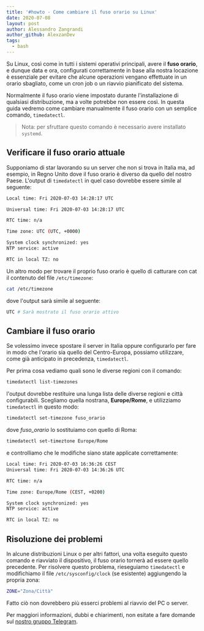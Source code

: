 ```yaml
---
title: '#howto - Come cambiare il fuso orario su Linux'
date: 2020-07-08
layout: post
author: Alessandro Zangrandi
author_github: AlexzanDev
tags:
  - bash
---
```

Su Linux, così come in tutti i sistemi operativi principali, avere il **fuso orario**, e dunque data e ora, configurati correttamente in base alla nostra locazione è essenziale per evitare che alcune operazioni vengano effettuate in un orario sbagliato, come un cron job o un riavvio pianificato del sistema.

Normalmente il fuso orario viene impostato durante l'installazione di qualsiasi distribuzione, ma a volte potrebbe non essere così. In questa guida vedremo come cambiare manualmente il fuso orario con un semplice comando, `timedatectl`.

> Nota: per sfruttare questo comando è necessario avere installato `systemd`.

## Verificare il fuso orario attuale

Supponiamo di star lavorando su un server che non si trova in Italia ma, ad esempio, in Regno Unito dove il fuso orario è diverso da quello del nostro Paese. L'output di `timedatectl` in quel caso dovrebbe essere simile al seguente:

```bash
Local time: Fri 2020-07-03 14:28:17 UTC

Universal time: Fri 2020-07-03 14:28:17 UTC

RTC time: n/a

Time zone: UTC (UTC, +0000)

System clock synchronized: yes
NTP service: active

RTC in local TZ: no
```

Un altro modo per trovare il proprio fuso orario è quello di catturare con cat il contenuto del file `/etc/timezone`:

```bash
cat /etc/timezone
```

dove l'output sarà simile al seguente:

```bash
UTC # Sarà mostrato il fuso orario attivo
```

## Cambiare il fuso orario

Se volessimo invece spostare il server in Italia oppure configurarlo per fare in modo che l'orario sia quello del Centro-Europa, possiamo utilizzare, come già anticipato in precedenza, `timedatectl`.

Per prima cosa vediamo quali sono le diverse regioni con il comando:

```bash
timedatectl list-timezones
```

l'output dovrebbe restituire una lunga lista delle diverse regioni e città configurabili. Scegliamo quella nostrana, **Europe/Rome**, e utilizziamo `timedatectl` in questo modo:

```bash
timedatectl set-timezone fuso_orario
```

dove *fuso_orario* lo sostituiamo con quello di Roma:

```bash
timedatectl set-timeztone Europe/Rome
```

e controlliamo che le modifiche siano state applicate correttamente:

```bash
Local time: Fri 2020-07-03 16:36:26 CEST
Universal time: Fri 2020-07-03 14:36:26 UTC

RTC time: n/a

Time zone: Europe/Rome (CEST, +0200)

System clock synchronized: yes
NTP service: active

RTC in local TZ: no
```

## Risoluzione dei problemi

In alcune distribuzioni Linux o per altri fattori, una volta eseguito questo comando e riavviato il dispositivo, il fuso orario tornerà ad essere quello precedente. Per risolvere questo problema, rieseguiamo `timedatectl` e modifichiamo il file `/etc/sysconfig/clock` (se esistente) aggiungendo la propria zona:

```bash
ZONE="Zona/Città"
```

Fatto ciò non dovrebbero più esserci problemi al riavvio del PC o server.



Per maggiori informazioni, dubbi e chiarimenti, non esitate a fare domande sul [nostro gruppo Telegram](https://t.me/linuxpeople).